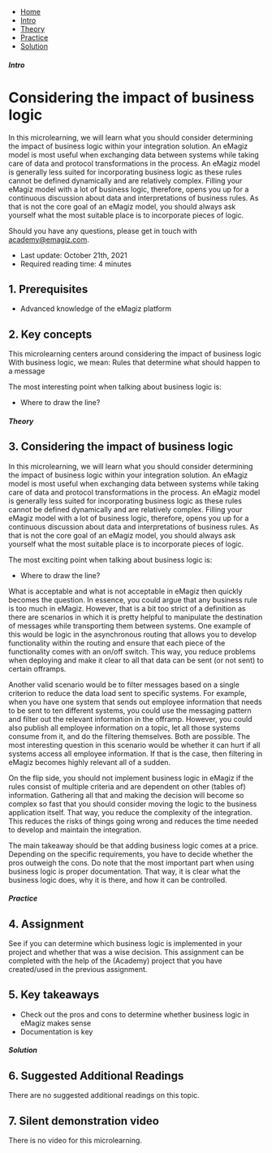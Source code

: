 <div class="ez-academy">
    <div class="ez-academy__body">
        <main class="micro-learning">
        <ul class="doc-nav">
            <li class="doc-nav__item"><a href="../../docs/microlearning/advanced-risk-management-index" class="doc-nav__link">Home</a></li>
            <li class="doc-nav__item"><a href="#intro" class="doc-nav__link">Intro</a></li>
            <li class="doc-nav__item"><a href="#theory" class="doc-nav__link">Theory</a></li>
            <li class="doc-nav__item"><a href="#practice" class="doc-nav__link">Practice</a></li>
            <li class="doc-nav__item"><a href="#solution" class="doc-nav__link">Solution</a></li>
        </ul>

<div class="doc">

##### Intro

# Considering the impact of business logic

In this microlearning, we will learn what you should consider determining the impact of business logic within your integration solution. An eMagiz model is most useful when exchanging data between systems while taking care of data and protocol transformations in the process. An eMagiz model is generally less suited for incorporating business logic as these rules cannot be defined dynamically and are relatively complex. Filling your eMagiz model with a lot of business logic, therefore, opens you up for a continuous discussion about data and interpretations of business rules. As that is not the core goal of an eMagiz model, you should always ask yourself what the most suitable place is to incorporate pieces of logic.

Should you have any questions, please get in touch with academy@emagiz.com.

- Last update: October 21th, 2021
- Required reading time: 4 minutes

## 1. Prerequisites
- Advanced knowledge of the eMagiz platform

## 2. Key concepts
This microlearning centers around considering the impact of business logic
With business logic, we mean: Rules that determine what should happen to a message

The most interesting point when talking about business logic is:
- Where to draw the line?

##### Theory

## 3. Considering the impact of business logic

In this microlearning, we will learn what you should consider determining the impact of business logic within your integration solution. An eMagiz model is most useful when exchanging data between systems while taking care of data and protocol transformations in the process. An eMagiz model is generally less suited for incorporating business logic as these rules cannot be defined dynamically and are relatively complex. Filling your eMagiz model with a lot of business logic, therefore, opens you up for a continuous discussion about data and interpretations of business rules. As that is not the core goal of an eMagiz model, you should always ask yourself what the most suitable place is to incorporate pieces of logic.

The most exciting point when talking about business logic is:
- Where to draw the line?

What is acceptable and what is not acceptable in eMagiz then quickly becomes the question. In essence, you could argue that any business rule is too much in eMagiz. However, that is a bit too strict of a definition as there are scenarios in which it is pretty helpful to manipulate the destination of messages while transporting them between systems. One example of this would be logic in the asynchronous routing that allows you to develop functionality within the routing and ensure that each piece of the functionality comes with an on/off switch. This way, you reduce problems when deploying and make it clear to all that data can be sent (or not sent) to certain offramps.

Another valid scenario would be to filter messages based on a single criterion to reduce the data load sent to specific systems. For example, when you have one system that sends out employee information that needs to be sent to ten different systems, you could use the messaging pattern and filter out the relevant information in the offramp. However, you could also publish all employee information on a topic, let all those systems consume from it, and do the filtering themselves. Both are possible. The most interesting question in this scenario would be whether it can hurt if all systems access all employee information. If that is the case, then filtering in eMagiz becomes highly relevant all of a sudden.

On the flip side, you should not implement business logic in eMagiz if the rules consist of multiple criteria and are dependent on other (tables of) information. Gathering all that and making the decision will become so complex so fast that you should consider moving the logic to the business application itself. That way, you reduce the complexity of the integration. This reduces the risks of things going wrong and reduces the time needed to develop and maintain the integration.

The main takeaway should be that adding business logic comes at a price. Depending on the specific requirements, you have to decide whether the pros outweigh the cons. Do note that the most important part when using business logic is proper documentation. That way, it is clear what the business logic does, why it is there, and how it can be controlled.

##### Practice

## 4. Assignment

See if you can determine which business logic is implemented in your project and whether that was a wise decision. This assignment can be completed with the help of the (Academy) project that you have created/used in the previous assignment.

## 5. Key takeaways

- Check out the pros and cons to determine whether business logic in eMagiz makes sense
- Documentation is key

##### Solution

## 6. Suggested Additional Readings

There are no suggested additional readings on this topic.

## 7. Silent demonstration video

There is no video for this microlearning.

</div>
</main>
</div>
</div>